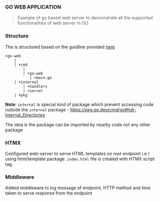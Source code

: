 ### GO WEB APPLICATION

> Example of go based web server to demonstrate all the 
> supported functionalities of web server in GO


### Structure

The is structured based on the guidline provided [here](https://go.dev/doc/modules/layout)

```text
+go-web
    |
    | +cmd
        |
        | +go-web
           | +main.go
    | +internal
        | +handlers
        | +server
    | +pkg     
```

**Note**: `internal` is special kind of package which prevent accessing code outside the `internal` package
    - https://pkg.go.dev/cmd/go#hdr-Internal_Directories

The idea is the package can be imported by nearby code not any other package


### HTMX

Configured web-server to serve HTML templates on root endpoint i.e / using html/template package.
`index.html` file is created with HTMX script tag.


### Middleware
Added middleware to log message of endpoint, HTTP method and time taken to serve response from the endpoint
